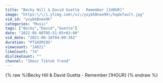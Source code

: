 ```yaml
---
title: "Becky Hill & David Guetta - Remember [1HOUR]"
image: "https:\/\/i.ytimg.com\/vi\/ysybkBnee9k\/hqdefault.jpg"
vid_id: "ysybkBnee9k"
categories: "Music"
tags: ["Becky","David","Guetta"]
date: "2022-05-08T05:51:05+03:00"
vid_date: "2021-06-18T04:00:36Z"
duration: "PT1H2M19S"
viewcount: "14621"
likeCount: "74"
dislikeCount: ""
channel: "1Hour Tiktok Trend"
---
```

{% raw %}Becky Hill & David Guetta - Remember [1HOUR] {% endraw %}
